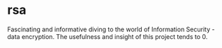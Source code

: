 # rsa
Fascinating and informative diving to the world of Information Security - data encryption. 
The usefulness and insight of this project tends to 0.
